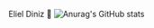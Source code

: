 Eliel Diniz 🤝
![Anurag's GitHub stats](https://github-readme-stats.vercel.app/api?username=Elieldiniz&show_icons=true&theme=dark)
